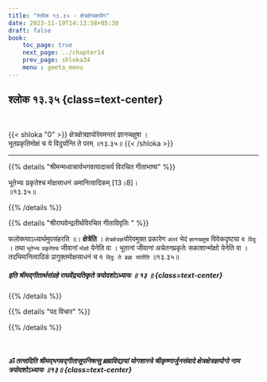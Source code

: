 ```yaml
---
title: "श्लोक १३.३५ - क्षेत्रक्षेत्रज्ञयोग"
date: 2023-11-19T14:13:58+05:30
draft: false
book:
    toc_page: true
    next_page: ../chapter14
    prev_page: shloka34
    menu : geeta_menu
---
```




## श्लोक १३.३५ {class=text-center}

<br/>

{{< shloka  "0"  >}}
क्षेत्रक्षेत्रज्ञयोरेवमन्तरं ज्ञानचक्षुषा ।  
भूतप्रकृतिमोक्षं च ये विदुर्यान्ति ते परम् ॥१३.३५॥
{{< /shloka >}}

---


{{% details "श्रीमन्मध्वाचार्यभगवत्पादाचर्य विरचित  गीताभाष्य" %}}

भूतेभ्यः प्रकृतेश्च मोक्षसाधनं अमानित्वादिकम् [13।8]।  
॥१३.३५॥

{{% /details %}}



{{% details "श्रीराघवेन्द्रतीर्थविरचित गीताविवृतिः " %}}

फलोक्त्याऽध्यार्थमुपसंहरति ॥। **क्षेत्रेति** । 
`क्षेत्रक्षेत्रज्ञ`योरेवमुक्त प्रकारेण `अंतरं` भेदं 
`ज्ञानचक्षुषा` विवेकदृष्ट्या `ये विदुः` । तथा `भूतेभ्यः`
`प्रकृतेश्च` जीवानां `मोक्षो` येनेति वा । 
भूतानां जीवानां अचेतनप्रकृतेः
सकाशान्मोक्षो येनेति वा । तदभिमानित्वादिकं 
प्रागुक्तमोक्षसाधनं च `ये विदुः ते ब्रह्म यांतीति` ॥१३.३५॥

#####  इति श्रीमद्गीतार्थसंग्रहे राघवेंद्रयतिकृते त्रयोदशोऽध्यायः ॥ १३ ॥ {class=text-center}

{{% /details %}}



{{% details "पद विचार" %}}


{{% /details %}}

<br/>

##### ॐ तत्सदिति श्रीमद्भगवद्गीतासूपनिषत्सु ब्रह्मविद्यायां योगशास्त्रे श्रीकृष्णार्जुनसंवादे  क्षेत्रक्षेत्रज्ञयोगो नाम त्रयोदशोऽध्यायः ॥१३॥  {class=text-center}